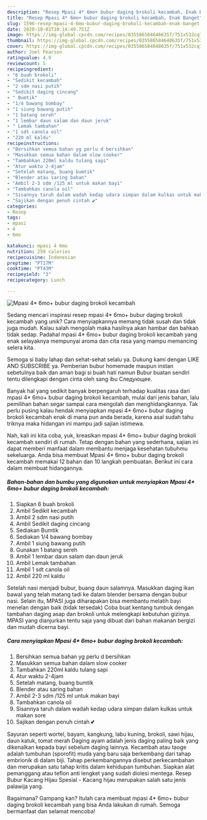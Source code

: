 ```yaml
---
description: "Resep Mpasi 4* 6mo+ bubur daging brokoli kecambah, Enak Banget"
title: "Resep Mpasi 4* 6mo+ bubur daging brokoli kecambah, Enak Banget"
slug: 1596-resep-mpasi-4-6mo-bubur-daging-brokoli-kecambah-enak-banget
date: 2020-10-02T10:14:49.751Z
image: https://img-global.cpcdn.com/recipes/035586584648635f/751x532cq70/mpasi-4-6mo-bubur-daging-brokoli-kecambah-foto-resep-utama.jpg
thumbnail: https://img-global.cpcdn.com/recipes/035586584648635f/751x532cq70/mpasi-4-6mo-bubur-daging-brokoli-kecambah-foto-resep-utama.jpg
cover: https://img-global.cpcdn.com/recipes/035586584648635f/751x532cq70/mpasi-4-6mo-bubur-daging-brokoli-kecambah-foto-resep-utama.jpg
author: Joel Pearson
ratingvalue: 4.9
reviewcount: 5
recipeingredient:
- "6 buah brokoli"
- "Sedikit kecambah"
- "2 sdm nasi putih"
- "Sedikit daging cincang"
- " Bumtik"
- "1/4 bawang bombay"
- "1 siung bawang putih"
- "1 batang sereh"
- "1 lembar daun salam dan daun jeruk"
- " Lemak tambahan"
- "1 sdt canola oil"
- "220 ml kaldu"
recipeinstructions:
- "Bersihkan semua bahan yg perlu d bersihkan"
- "Masukkan semua bahan dalam slow cooker"
- "Tambahkan 220ml kaldu tulang sapi"
- "Atur waktu 2-4jam"
- "Setelah matang, buang bumtik"
- "Blender atau saring bahan"
- "Ambil 2-3 sdm /125 ml untuk makan bayi"
- "Tambahkan canola oil"
- "Sisannya taruh dalam wadah kedap udara simpan dalam kulkas untuk makan sore"
- "Sajikan dengan penuh cintah 💕"
categories:
- Resep
tags:
- mpasi
- 4
- 6mo

katakunci: mpasi 4 6mo 
nutrition: 259 calories
recipecuisine: Indonesian
preptime: "PT17M"
cooktime: "PT43M"
recipeyield: "3"
recipecategory: Lunch

---
```



![Mpasi 4* 6mo+ bubur daging brokoli kecambah](https://img-global.cpcdn.com/recipes/035586584648635f/751x532cq70/mpasi-4-6mo-bubur-daging-brokoli-kecambah-foto-resep-utama.jpg)

Sedang mencari inspirasi resep mpasi 4* 6mo+ bubur daging brokoli kecambah yang unik? Cara menyiapkannya memang tidak susah dan tidak juga mudah. Kalau salah mengolah maka hasilnya akan hambar dan bahkan tidak sedap. Padahal mpasi 4* 6mo+ bubur daging brokoli kecambah yang enak selayaknya mempunyai aroma dan cita rasa yang mampu memancing selera kita.

Semoga si baby lahap dan sehat-sehat selalu ya. Dukung kami dengan LIKE AND SUBSCRIBE ya. Pemberian bubur homemade maupun instan sebetulnya baik dan aman bagi si buah hati namun Bubur buatan sendiri tentu dilengkapi dengan cinta oleh sang ibu Следующее.

Banyak hal yang sedikit banyak berpengaruh terhadap kualitas rasa dari mpasi 4* 6mo+ bubur daging brokoli kecambah, mulai dari jenis bahan, lalu pemilihan bahan segar sampai cara mengolah dan menghidangkannya. Tak perlu pusing kalau hendak menyiapkan mpasi 4* 6mo+ bubur daging brokoli kecambah enak di mana pun anda berada, karena asal sudah tahu triknya maka hidangan ini mampu jadi sajian istimewa.


Nah, kali ini kita coba, yuk, kreasikan mpasi 4* 6mo+ bubur daging brokoli kecambah sendiri di rumah. Tetap dengan bahan yang sederhana, sajian ini dapat memberi manfaat dalam membantu menjaga kesehatan tubuhmu sekeluarga. Anda bisa membuat Mpasi 4* 6mo+ bubur daging brokoli kecambah memakai 12 bahan dan 10 langkah pembuatan. Berikut ini cara dalam membuat hidangannya.

<!--inarticleads1-->

##### Bahan-bahan dan bumbu yang digunakan untuk menyiapkan Mpasi 4* 6mo+ bubur daging brokoli kecambah:

1. Siapkan 6 buah brokoli
1. Ambil Sedikit kecambah
1. Ambil 2 sdm nasi putih
1. Ambil Sedikit daging cincang
1. Sediakan  Bumtik
1. Sediakan 1/4 bawang bombay
1. Ambil 1 siung bawang putih
1. Gunakan 1 batang sereh
1. Ambil 1 lembar daun salam dan daun jeruk
1. Ambil  Lemak tambahan
1. Ambil 1 sdt canola oil
1. Ambil 220 ml kaldu


Setelah nasi menjadi bubur, buang daun salamnya. Masukkan daging ikan bawal yang telah matang tadi ke dalam blender bersama dengan bubur nasi. Selain itu, MPASI juga diharapakan bisa membantu melatih bayi menelan dengan baik (tidak tersedak) Coba buat kentang tumbuk dengan tambahan daging asap dan brokoli untuk melengkapi kebutuhan gizinya. MPASI yang dianjurkan tentu saja yang dibuat dari bahan makanan bergizi dan mudah dicerna bayi. 

<!--inarticleads2-->

##### Cara menyiapkan Mpasi 4* 6mo+ bubur daging brokoli kecambah:

1. Bersihkan semua bahan yg perlu d bersihkan
1. Masukkan semua bahan dalam slow cooker
1. Tambahkan 220ml kaldu tulang sapi
1. Atur waktu 2-4jam
1. Setelah matang, buang bumtik
1. Blender atau saring bahan
1. Ambil 2-3 sdm /125 ml untuk makan bayi
1. Tambahkan canola oil
1. Sisannya taruh dalam wadah kedap udara simpan dalam kulkas untuk makan sore
1. Sajikan dengan penuh cintah 💕


Sayuran seperti wortel, bayam, kangkung, labu kuning, brokoli, sawi hijau, daun katuk, tomat merah Daging ayam adalah jenis daging paling baik yang dikenalkan kepada bayi sebelum daging lainnya. Kecambah atau taoge adalah tumbuhan (sporofit) muda yang baru saja berkembang dari tahap embrionik di dalam biji. Tahap perkembangannya disebut perkecambahan dan merupakan satu tahap kritis dalam kehidupan tumbuhan. Siapkan alat pemanggang atau teflon anti lengket yang sudah diolesi mentega. Resep Bubur Kacang Hijau Spesial - Kacang hijau merupakan salah satu jenis palawija yang. 

Bagaimana? Gampang kan? Itulah cara membuat mpasi 4* 6mo+ bubur daging brokoli kecambah yang bisa Anda lakukan di rumah. Semoga bermanfaat dan selamat mencoba!
